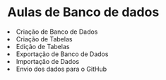 # Aulas de Banco de dados
<li> Criação de Banco de Dados </li>
<li> Criação de Tabelas </li>
<li> Edição de Tabelas </li>
<li> Exportação de Banco de Dados </li>
<li> Importação de Dados </li>
<li> Envio dos dados para o GitHub </li>
